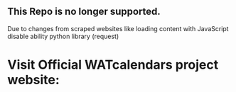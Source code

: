 ## This Repo is no longer supported.
Due to changes from scraped websites like loading content with JavaScript disable ability python library (request)

# Visit Official WATcalendars project website:
